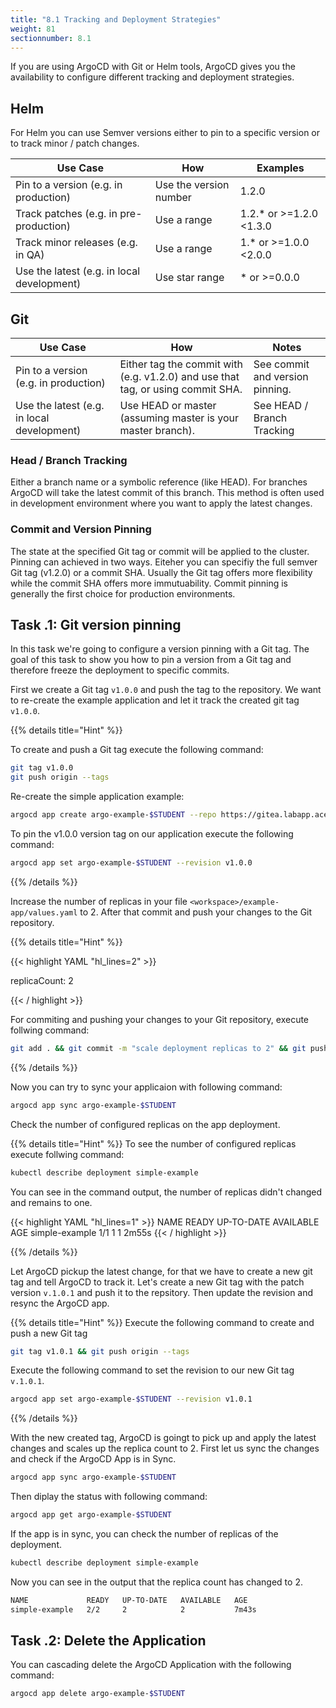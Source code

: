 ```yaml
---
title: "8.1 Tracking and Deployment Strategies"
weight: 81
sectionnumber: 8.1
---
```


If you are using ArgoCD with Git or Helm tools, ArgoCD gives you the availability to configure different tracking and deployment strategies.


## Helm

For Helm you can use Semver versions either to pin to a specific version or to track minor / patch changes.

| Use Case                                   | How                    | Examples                |
|--------------------------------------------|------------------------|-------------------------|
| Pin to a version (e.g. in production)      | Use the version number | 1.2.0                   |
| Track patches (e.g. in pre-production)     | Use a range            | 1.2.* or >=1.2.0 <1.3.0 |
| Track minor releases (e.g. in QA)          | Use a range            | 1.* or >=1.0.0 <2.0.0   |
| Use the latest (e.g. in local development) | Use star range         | * or >=0.0.0            |


## Git


| Use Case                                   | How                                                                                     | Notes                      |
|--------------------------------------------|-----------------------------------------------------------------------------------------|----------------------------|
| Pin to a version (e.g. in production)      | Either tag the commit with (e.g. v1.2.0) and use that tag, or using commit SHA. | See commit and version pinning.        |
| Use the latest (e.g. in local development) | Use HEAD or master (assuming master is your master branch).                             | See HEAD / Branch Tracking |


### Head / Branch Tracking

Either a branch name or a symbolic reference (like HEAD). For branches ArgoCD will take the latest commit of this branch.
This method is often used in development environment where you want to apply the latest changes.


### Commit and Version Pinning

The state at the specified Git tag or commit will be applied to the cluster. Pinning can achieved in two ways. Eiteher you can specifiy the full semver Git tag (v1.2.0) or a commit SHA. Usually the Git tag offers more flexibility while the commit SHA offers more immutuability. Commit pinning is generally the first choice for production environments.


## Task   .1: Git version pinning

In this task we're going to configure a version pinning with a Git tag. The goal of this task to show you how to pin a version from a Git tag and therefore freeze the deployment to specific commits.

First we create a Git tag `v1.0.0` and push the tag to the repository. We want to re-create the example application and let it track the created git tag `v1.0.0`.

{{% details title="Hint" %}}

To create and push a Git tag execute the following command:
```bash
git tag v1.0.0
git push origin --tags
```


Re-create the simple application example:
```bash
argocd app create argo-example-$STUDENT --repo https://gitea.labapp.acend.ch/$STUDENT/argocd-training-examples.git --path 'example-app' --dest-server https://kubernetes.default.svc --dest-namespace $STUDENT
```

To pin the v1.0.0 version tag on our application execute the following command:

```bash
argocd app set argo-example-$STUDENT --revision v1.0.0
```
{{% /details %}}


Increase the number of replicas in your file `<workspace>/example-app/values.yaml` to 2.
After that commit and push your changes to the Git repository.

{{% details title="Hint" %}}

{{< highlight YAML "hl_lines=2" >}}

replicaCount: 2

{{< / highlight >}}

For commiting and pushing your changes to your Git repository, execute follwing command:

```bash
git add . && git commit -m "scale deployment replicas to 2" && git push origin
```

{{% /details %}}

Now you can try to sync your applicaion with following command:

```bash
argocd app sync argo-example-$STUDENT
```

Check the number of configured replicas on the app deployment.

{{% details title="Hint" %}}
To see the number of configured replicas execute follwing command:

```bash
kubectl describe deployment simple-example
```

You can see in the command output, the number of replicas didn't changed and remains to one.

{{< highlight YAML "hl_lines=1" >}}
NAME             READY   UP-TO-DATE   AVAILABLE   AGE
simple-example   1/1     1            1           2m55s
{{< / highlight >}}


{{% /details %}}

Let ArgoCD pickup the latest change, for that we have to create a new git tag and tell ArgoCD to track it.
Let's create a new Git tag with the patch version `v.1.0.1` and push it to the repsitory. Then update the revision and resync the ArgoCD app.

{{% details title="Hint" %}}
Execute the following command to create and push a new Git tag

```bash
git tag v1.0.1 && git push origin --tags
```

Execute the following command to set the revision to our new Git tag `v.1.0.1`.

```bash
argocd app set argo-example-$STUDENT --revision v1.0.1
```

{{% /details %}}

With the new created tag, ArgoCD is goingt to pick up and apply the latest changes and scales up the replica count to 2.
First let us sync the changes and check if the ArgoCD App is in Sync.

```bash
argocd app sync argo-example-$STUDENT
```

Then diplay the status with following command:

```bash
argocd app get argo-example-$STUDENT
```

If the app is in sync, you can check the number of replicas of the deployment.


```bash
kubectl describe deployment simple-example
```

Now you can see in the output that the replica count has changed to 2.

```bash
NAME             READY   UP-TO-DATE   AVAILABLE   AGE
simple-example   2/2     2            2           7m43s
```


## Task   .2: Delete the Application


You can cascading delete the ArgoCD Application with the following command:

```bash
argocd app delete argo-example-$STUDENT
```
